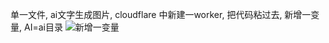 单一文件, ai文字生成图片, cloudflare 中新建一worker, 把代码粘过去, 新增一变量, AI=ai目录
![新增一变量](https://pichub.51xmi.com/file/744a0b0a2c98ef043b632.jpg)
